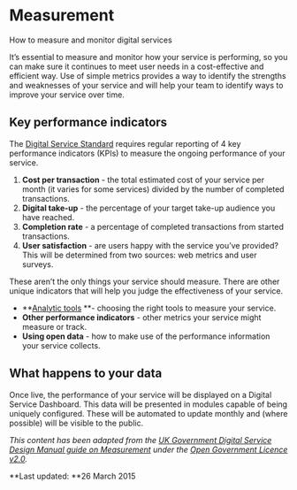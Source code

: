 Measurement 
===========

How to measure and monitor digital services

It’s essential to measure and monitor how your service is performing, so
you can make sure it continues to meet user needs in a cost-effective
and efficient way. Use of simple metrics provides a way to identify the
strengths and weaknesses of your service and will help your team to
identify ways to improve your service over time.

Key performance indicators 
--------------------------

The [Digital Service Standard](/standard) requires regular reporting of
4 key performance indicators (KPIs) to measure the ongoing performance
of your service.

1.  **Cost per transaction** - the total estimated cost of your service
    per month (it varies for some services) divided by the number of
    completed transactions.
2.  **Digital take-up** - the percentage of your target take-up audience
    you have reached.
3.  **Completion rate** - a percentage of completed transactions from
    started transactions.
4.  **User satisfaction** - are users happy with the service you’ve
    provided? This will be determined from two sources: web metrics and
    user surveys.

These aren’t the only things your service should measure. There are
other unique indicators that will help you judge the effectiveness of
your service.

-   **[Analytic
    tools](/design-guides/guide/analytics-tools) **- choosing the right
    tools to measure your service.
-   **Other performance indicators** - other metrics your service might
    measure or track.
-   **Using open data** - how to make use of the performance information
    your service collects.

What happens to your data 
-------------------------

Once live, the performance of your service will be displayed on
a Digital Service Dashboard. This data will be presented in modules
capable of being uniquely configured. These will be automated to update
monthly and (where possible) will be visible to the public.

*This content has been adapted from the [UK Government Digital Service
Design Manual guide on
Measurement](https://www.gov.uk/service-manual/measurement/index.html) under
the [Open Government Licence
v2.0](http://www.nationalarchives.gov.uk/doc/open-government-licence/version/2).*

**Last updated: **26 March 2015
